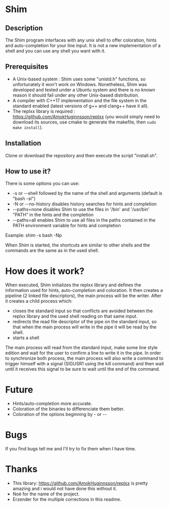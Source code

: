 # Shim
## Description
The Shim program interfaces with any unix shell to offer coloration, hints and auto-completion for your line input. It is not a new implementation of a shell and you can use any shell you want with it.

## Prerequisites
* A Unix-based system : Shim uses some "unistd.h" functions, so unfortunately it won't work on Windows. Nonetheless, Shim was developed and tested under a Ubuntu system and there is no known reason it should fail under any other Unix-based distribution.
* A compiler with C++17 implementation and the file system in the standard enabled (latest versions of g++ and clang++ have it all).
* The replxx library is required : https://github.com/AmokHuginnsson/replxx (you would simply need to download its sources, use cmake to generate the makefile, then `sudo make install`).

## Installation
Clone or download the repository and then execute the script "install.sh".

## How to use it?
There is some options you can use:
- -s or --shell followed by the name of the shell and arguments (default is "bash -sl")
- -N or --no-history disables history searches for hints and completion
- --paths=none disables Shim to use the files in '/bin' and '/usr/bin' "PATH" in the hints and the completion
-  --paths=all enables Shim to use all files in the paths contained in the PATH environment variable for hints and completion

Example:
shim -s bash -Np

When Shim is started, the shortcuts are similar to other shells and the commands are the same as in the used shell.

# How does it work?
When executed, Shim initializes the replxx library and defines the information used for hints, auto-completion and coloration. It then creates a pipeline (2 linked file descriptors), the main process will be the writer. After it creates a child process which:
- closes the standard input so that conflicts are avoided between the replxx library and the used shell reading on that same input.
- redirects the read file descriptor of the pipe on the standard input, so that when the main process will write in the pipe it will be read by the shell.
- starts a shell

The main process will read from the standard input, make some line style edition and wait for the user to confirm a line to write it in the pipe. In order to synchronize both process, the main process will also write a command to trigger himself with a signal (SIGUSR1 using the kill command) and then wait until it receives this signal to be sure to wait until the end of the command.

# Future
- Hints/auto-completion more accurate.
- Coloration of the binaries to differenciate them better.
- Coloration of the options beginning by - or --

# Bugs
If you find bugs tell me and I'll try to fix them when I have time.

# Thanks
- This library: https://github.com/AmokHuginnsson/replxx is pretty amazing and i would not have done this without it.
- Noé for the name of the project.
- Erzender for the multiple corrections in this readme.

